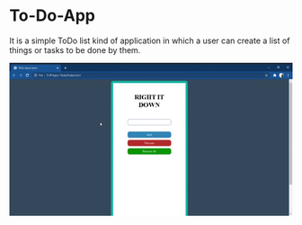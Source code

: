 # To-Do-App
It is a simple ToDo list kind of application in which a user can create a list of things or tasks to be done by them.

![](To_Do_App.gif)

